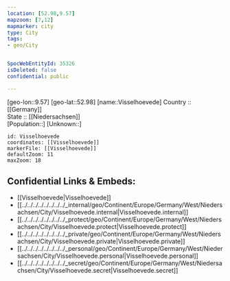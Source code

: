 ```yaml
---
location: [52.98,9.57] 
mapzoom: [7,12] 
mapmarker: city 
type: City
tags:
- geo/City


SpocWebEntityId: 35326
isDeleted: false
confidential: public

---
```

[geo-lon::9.57] 
[geo-lat::52.98] 
[name::Visselhoevede] 
Country :: [[Germany]]  
State :: [[Niedersachsen]]  
[Population::] 
[Unknown::] 


```leaflet
id: Visselhoevede
coordinates: [[Visselhoevede]] 
markerFile: [[Visselhoevede]] 
defaultZoom: 11 
maxZoom: 18
```


## Confidential Links & Embeds: 
- [[Visselhoevede|Visselhoevede]]  
- [[../../../../../../../../_internal/geo/Continent/Europe/Germany/West/Niedersachsen/City/Visselhoevede.internal|Visselhoevede.internal]] 
- [[../../../../../../../../_protect/geo/Continent/Europe/Germany/West/Niedersachsen/City/Visselhoevede.protect|Visselhoevede.protect]] 
- [[../../../../../../../../_private/geo/Continent/Europe/Germany/West/Niedersachsen/City/Visselhoevede.private|Visselhoevede.private]] 
- [[../../../../../../../../_personal/geo/Continent/Europe/Germany/West/Niedersachsen/City/Visselhoevede.personal|Visselhoevede.personal]] 
- [[../../../../../../../../_secret/geo/Continent/Europe/Germany/West/Niedersachsen/City/Visselhoevede.secret|Visselhoevede.secret]] 
